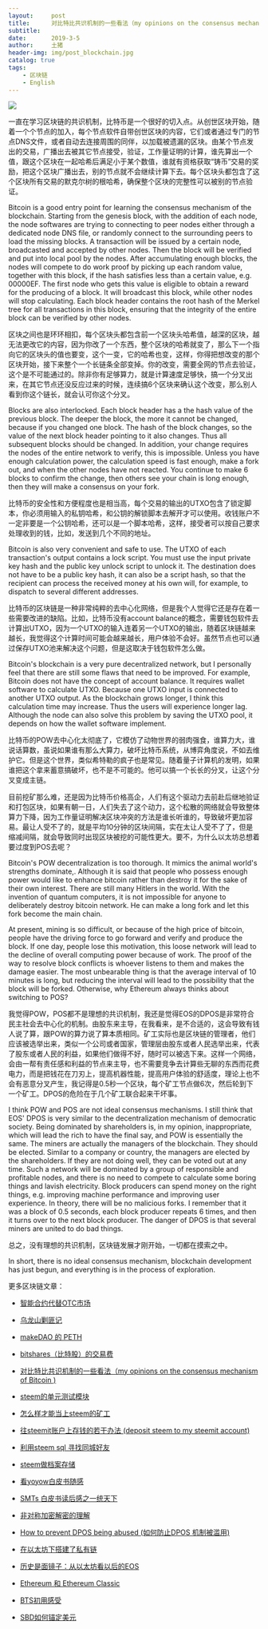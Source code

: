 ```yaml
---
layout:     post
title:      对比特比共识机制的一些看法（my opinions on the consensus mechanism of Bitcoin )
subtitle:   
date:       2019-3-5
author:     土猪
header-img: img/post_blockchain.jpg
catalog: true
tags:
    - 区块链
    - English
---
```


![](https://cdn.steemitimages.com/DQmbmbYbQiXzwnKEj56JBzpcdYwX29xak5ckGA3YWqxEuiJ/image.png)

一直在学习区块链的共识机制，比特币是一个很好的切入点。从创世区块开始，随着一个个节点的加入，每个节点软件自带创世区块的内容，它们或者通过专门的节点DNS文件，或者自动去连接周围的同伴，以加载被遗漏的区块。由某个节点发出的交易，广播出去被其它节点接受，验证，工作量证明的计算，谁先算出一个值，跟这个区块在一起哈希后满足小于某个数值，谁就有资格获取“铸币”交易的奖励，把这个区块广播出去，别的节点就不会继续计算下去。每个区块头都包含了这个区块所有交易的默克尔树的根哈希，确保整个区块的完整性可以被别的节点验证。



Bitcoin is a good entry point for learning the consensus mechanism of the blockchain. Starting from the genesis block, with the addition of each node, the node softwares are trying to connecting to peer nodes either through a dedicated node DNS file, or randomly connect to the surrounding peers to load the missing blocks.  A transaction will be issued by a certain node, broadcasted and accepted by other nodes. Then the block will be verified and put into local pool by the nodes. After accumulating enough blocks, the nodes will compete to  do work proof by picking up each random value, together with  this block, if the hash satisfies less than a certain value, e.g. 00000EF. The first node who gets this value is eligible to obtain a reward for the producing of a block. It will broadcast this block, while other nodes will stop calculating. Each block header contains the root hash of the Merkel tree for all transactions in this block, ensuring that the integrity of the entire block can be verified by other nodes.





区块之间也是环环相扣，每个区块头都包含前一个区块头哈希值，越深的区块，越无法更改它的内容，因为你改了一个东西，整个区块的哈希就变了，那么下一个指向它的区块头的值也要变，这个一变，它的哈希也变，这样，你得把想改变的那个区块开始，接下来整个一个长链条全部变掉。你的改变，需要全网的节点去验证，这个是不可能通过的。除非你有足够算力，就是计算速度足够快，搞一个分叉出来，在其它节点还没反应过来的时候，连续搞6个区块来确认这个改变，那么别人看到你这个链长，就会认可你这个分叉。



Blocks are also interlocked. Each block header has a the hash value of the previous block. The deeper the block, the more it cannot be changed, because if you changed one block. The hash of the block changes, so the value of the next block header pointing to it also changes. Thus all subsequent blocks should be changed.  In addition, your change requires the nodes of the entire network to verify, this is impossible. Unless you have enough calculation power, the calculation speed is fast enough, make a fork out, and when the other nodes have not reacted. You continue to make 6 blocks to confirm the change, then others see your chain is long enough, then they will make a consensus on  your fork.





比特币的安全性和方便程度也是相当高，每个交易的输出的UTXO包含了锁定脚本，你必须用输入的私钥哈希，和公钥的解锁脚本去解开才可以使用。收钱账户不一定非要是一个公钥哈希，还可以是一个脚本哈希，这样，接受者可以按自己要求处理收到的钱，比如，发送到几个不同的地址。



Bitcoin is also very convenient and safe to use. The UTXO of each transaction's output contains a lock script. You must use the input private key hash and the public key unlock script to unlock it. The destination does not have to be a public key hash, it can also be a script hash, so that the recipient can process the received money at his own will, for example, to dispatch to several different addresses.



比特币的区块链是一种非常纯粹的去中心化网络，但是我个人觉得它还是存在着一些需要改进的缺陷。比如，比特币没有account balance的概念，需要钱包软件去计算出UTXO，因为一个UTXO的输入连着另一个UTXO的输出，随着区块链越来越长，我觉得这个计算时间可能会越来越长，用户体验不会好。虽然节点也可以通过保存UTXO池来解决这个问题，但是这取决于钱包软件怎么做。



Bitcoin's blockchain is a very pure decentralized network, but I personally feel that there are still some flaws that need to be improved. For example, Bitcoin does not have the concept of account balance. It requires wallet software to calculate UTXO. Because one UTXO input is connected to another UTXO output. As the blockchain grows longer, I think this calculation time may increase. Thus the users will experience longer lag. Although the node can also solve this problem by saving the UTXO pool, it depends on how the wallet software implement.





比特币的POW去中心化太彻底了，它模仿了动物世界的弱肉强食，谁算力大，谁说话算数，虽说如果谁有那么大算力，破坏比特币系统，从博弈角度说，不如去维护它。但是这个世界，类似希特勒的疯子也是常见。随着量子计算机的发明，如果谁把这个拿来蓄意搞破坏，也不是不可能的。他可以搞一个长长的分叉，让这个分叉变成主链。

目前挖矿那么难，还是因为比特币价格高企，人们有这个驱动力去前赴后继地验证和打包区块，如果有朝一日，人们失去了这个动力，这个松散的网络就会导致整体算力下降，因为工作量证明解决区块冲突的方法是谁长听谁的，导致破坏更加容易。最让人受不了的，就是平均10分钟的区块间隔，实在太让人受不了了，但是缩减间隔，就会导致同时出现区块被挖的可能性更大。要不，为什么以太坊总想着要过度到POS去呢？



Bitcoin's POW decentralization is too thorough. It mimics the animal world's strengths dominate,. Although it is said that people who possess enough power would like to enhance bitcoin rather than destroy it for the sake of their own interest. There are still many Hitlers in the world. With the invention of quantum computers, it is not impossible for anyone to deliberately destroy bitcoin network. He can make a long fork and let this fork become the main chain.



At present, mining is so difficult, or because of the high price of bitcoin, people have the driving force to go forward and verify and produce the block. If one day, people lose this motivation, this loose network will lead to the decline of overall computing power because of work. The proof of the way to resolve block conflicts is whoever listens to them and makes the damage easier. The most unbearable thing is that the average interval of 10 minutes is long, but reducing the interval will lead to the possibility that the block will be forked. Otherwise, why Ethereum always thinks about switching to POS?





我觉得POW，POS都不是理想的共识机制，我还是觉得EOS的DPOS是非常符合民主社会去中心化的机制。由股东来主导，在我看来，是不合适的，这会导致有钱人说了算，跟POW的算力说了算本质相同。矿工实际也是区块链的管理者，他们应该被选举出来，类似一个公司或者国家，管理层由股东或者人民选举出来，代表了股东或者人民的利益，如果他们做得不好，随时可以被选下来。这样一个网络，会由一帮有责任感和利益的节点来主导，也不需要竞争去计算些无聊的东西而花费电力，而是把钱花在刀刃上，提高机器性能，提高用户体验的舒适度，理论上也不会有恶意分叉产生，我记得是0.5秒一个区块，每个矿工节点做6次，然后轮到下一个矿工。DPOS的危险在于几个矿工联合起来干坏事。



I think POW and POS are not ideal consensus mechanisms. I still think that EOS' DPOS is very similar to the decentralization mechanism of democratic society. Being dominated by shareholders is, in my opinion, inappropriate, which will lead the rich to have the final say, and POW is essentially the same. The miners are actually the managers of the blockchain. They should be elected. Similar to a company or country, the managers are elected by the shareholders. If they are not doing well, they can be voted out at any time.  Such a network will be dominated by a group of responsible and profitable nodes, and there is no need to compete to calculate some boring things and lavish electricity. Block producers can spend money on the right things, e.g. improving machine performance and improving user experience. In theory, there will be no malicious forks. I remember that it was a block of 0.5 seconds, each block producer repeats 6 times, and then it turns over to the next block producer. The danger of DPOS is that several miners are united to do bad things.





总之，没有理想的共识机制，区块链发展才刚开始，一切都在摸索之中。



In short, there is no ideal consensus mechanism, blockchain development has just begun, and everything is in the process of exploration.





更多区块链文章：

- [智能合约代替OTC市场](http://livinginau.life/2019/12/10/%E6%99%BA%E8%83%BD%E5%90%88%E7%BA%A6%E4%BB%A3%E6%9B%BFotc%E5%B8%82%E5%9C%BA/)
- 
  [乌龙山剿匪记](http://livinginau.life/2019/11/25/%E4%B9%8C%E9%BE%99%E5%B1%B1%E5%89%BF%E5%8C%AA%E8%AE%B0/)

- 
  [makeDAO 的 PETH](http://livinginau.life/2019/11/16/makeDAO_peth/)

- 
  [bitshares（比特股）的交易费](http://livinginau.life/2019/11/16/bitshares-%E6%AF%94%E7%89%B9%E8%82%A1-%E7%9A%84%E4%BA%A4%E6%98%93%E8%B4%B9/)

- 
  [对比特比共识机制的一些看法（my opinions on the consensus mechanism of Bitcoin )](http://livinginau.life/2019/03/05/%E5%AF%B9%E6%AF%94%E7%89%B9%E6%AF%94%E5%85%B1%E8%AF%86%E6%9C%BA%E5%88%B6%E7%9A%84%E4%B8%80%E4%BA%9B%E7%9C%8B%E6%B3%95/)

- 
  [steem的单元测试模块](http://livinginau.life/2018/10/23/steem%E7%9A%84%E5%8D%95%E5%85%83%E6%B5%8B%E8%AF%95%E6%A8%A1%E5%9D%97/)

- 
  [怎么样才能当上steem的矿工](http://livinginau.life/2018/10/20/%E6%80%8E%E4%B9%88%E6%A0%B7%E6%89%8D%E8%83%BD%E5%BD%93%E4%B8%8Asteem%E7%9A%84%E7%9F%BF%E5%B7%A5/)

- 
  [往steemit账户上存钱的若干办法 (deposit steem to my steemit account)](http://livinginau.life/2018/10/20/%E5%BE%80steemit%E8%B4%A6%E6%88%B7%E4%B8%8A%E5%AD%98%E9%92%B1%E7%9A%84%E8%8B%A5%E5%B9%B2%E5%8A%9E%E6%B3%95/)

- 
  [利用steem sql 寻找同城好友](http://livinginau.life/2018/10/20/%E5%88%A9%E7%94%A8steem-sql-%E5%AF%BB%E6%89%BE%E5%90%8C%E5%9F%8E%E5%A5%BD%E5%8F%8B/)

- 
  [steem做档案存储](http://livinginau.life/2018/10/20/steem-%E5%81%9A%E6%A1%A3%E6%A1%88%E5%AD%98%E5%82%A8/)

- 
  [看yoyow白皮书随感](http://livinginau.life/2018/01/16/%E7%9C%8Byoyow%E7%99%BD%E7%9A%AE%E4%B9%A6%E9%9A%8F%E6%84%9F/)

- 
  [SMTs 白皮书读后感之一统天下](http://livinginau.life/2017/12/06/SMTs-%E7%99%BD%E7%9A%AE%E4%B9%A6%E8%AF%BB%E5%90%8E%E6%84%9F%E4%B9%8B%E4%B8%80%E7%BB%9F%E5%A4%A9%E4%B8%8B/)

- 
  [非对称加密解密的理解](http://livinginau.life/2017/12/05/%E9%9D%9E%E5%AF%B9%E7%A7%B0%E5%8A%A0%E5%AF%86%E8%A7%A3%E5%AF%86%E7%9A%84%E7%90%86%E8%A7%A3/)

- 
  [How to prevent DPOS being abused (如何防止DPOS 机制被滥用)](http://livinginau.life/2017/12/05/%E5%A6%82%E4%BD%95%E9%98%B2%E6%AD%A2DPOS-%E6%9C%BA%E5%88%B6%E8%A2%AB%E6%BB%A5%E7%94%A8/)

- 
  [在以太坊下搭建了私有链](http://livinginau.life/2017/12/05/%E5%9C%A8%E4%BB%A5%E5%A4%AA%E5%9D%8A%E4%B8%8B%E6%90%AD%E5%BB%BA%E4%BA%86%E7%A7%81%E6%9C%89%E9%93%BE/)

- 
  [历史是面镜子：从以太坊看以后的EOS](http://livinginau.life/2017/12/05/%E4%BB%8E%E4%BB%A5%E5%A4%AA%E5%9D%8A%E7%9C%8B%E4%BB%A5%E5%90%8E%E7%9A%84EOS/)

- 
  [Ethereum 和 Ethereum Classic](http://livinginau.life/2017/12/05/Ethereum-%E5%92%8C-Ethereum-Classic/)

- 
  [BTS初用感受](http://livinginau.life/2017/12/05/BTS%E5%88%9D%E7%94%A8%E6%84%9F%E5%8F%97/)

- [SBD如何锚定美元](http://livinginau.life/2017/10/05/sbd-peg-to-usd/)